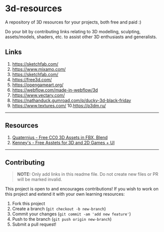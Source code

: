 # 3d-resources

A repository of 3D resources for your projects, both free and paid :)

Do your bit by contributing links relating to 3D modelling, sculpting, assets/models, shaders, etc. to assist other 3D enthusiasts and generalists.

## Links

1. https://sketchfab.com/
2. https://www.mixamo.com/
3. https://sketchfab.com/
4. https://free3d.com/
5. https://opengameart.org/
6. https://webflow.com/made-in-webflow/3d
7. https://www.vectary.com/
8. https://nathanduck.gumroad.com/p/ducky-3d-black-friday
9. https://www.textures.com/
10.https://p3dm.ru/

***
## Resources

1. [Quaternius - Free CC0 3D Assets in FBX, Blend](https://quaternius.com/)
2. [Kenney's - Free Asstets for 3D and 2D Games + UI](https://www.kenney.nl/)

***
## Contributing
> **NOTE:** Only add links in this readme file. Do not create new files or PR will be marked invalid.

This project is open to and encourages contributions!  If you wish to work on this project and extend it with your own learning resources:

1.  Fork this project
2.  Create a branch (`git checkout -b new-branch`)
3.  Commit your changes (`git commit -am 'add new feature'`)
4.  Push to the branch (`git push origin new-branch`)
5.  Submit a pull request!
